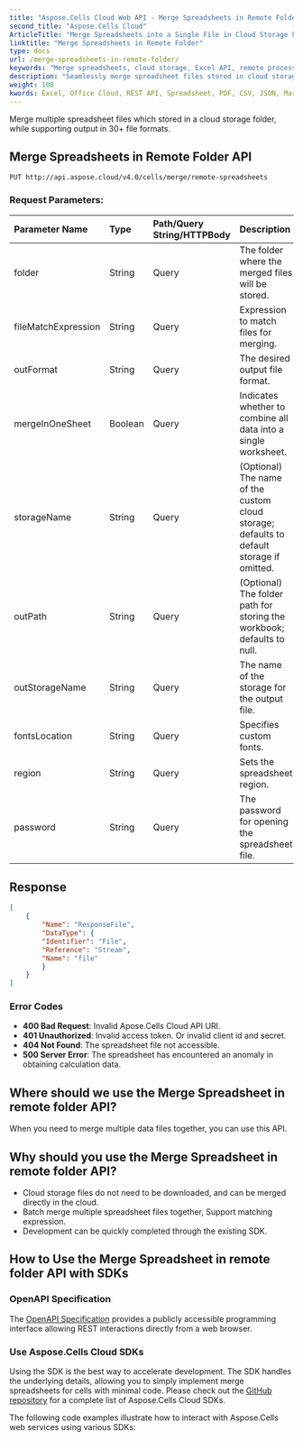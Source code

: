 ```yaml
---
title: "Aspose.Cells Cloud Web API - Merge Spreadsheets in Remote Folder"
second_title: "Aspose.Cells Cloud"
ArticleTitle: "Merge Spreadsheets into a Single File in Cloud Storage Folder"
linktitle: "Merge Spreadsheets in Remote Folder"
type: docs
url: /merge-spreadsheets-in-remote-folder/
keywords: "Merge spreadsheets, cloud storage, Excel API, remote processing, spreadsheet formats, REST API"
description: "Seamlessly merge spreadsheet files stored in cloud storage into specified output formats like XLSX, CSV, and PDF."
weight: 100
kwords: Excel, Office Cloud, REST API, Spreadsheet, PDF, CSV, JSON, Markdown, Merge spreadsheets, Cloud processing, Remote file handling
---
```


Merge multiple spreadsheet files which stored in a cloud storage folder, while supporting output in 30+ file formats.

## **Merge Spreadsheets in Remote Folder API**

```http
PUT http://api.aspose.cloud/v4.0/cells/merge/remote-spreadsheets
```

### **Request Parameters:**

| Parameter Name | Type | Path/Query String/HTTPBody | Description |
| :- | :- | :- |:- |
| folder | String | Query | The folder where the merged files will be stored.|
| fileMatchExpression | String | Query | Expression to match files for merging. |
| outFormat | String | Query | The desired output file format. |
| mergeInOneSheet | Boolean | Query | Indicates whether to combine all data into a single worksheet. |
| storageName | String | Query | (Optional) The name of the custom cloud storage; defaults to default storage if omitted. |
| outPath | String | Query | (Optional) The folder path for storing the workbook; defaults to null. |
| outStorageName | String | Query | The name of the storage for the output file. |
| fontsLocation | String | Query | Specifies custom fonts. |
| region | String | Query | Sets the spreadsheet region. |
| password | String | Query | The password for opening the spreadsheet file. |

## **Response**

```json
[
    {
        "Name": "ResponseFile",
        "DataType": {
        "Identifier": "File",
        "Reference": "Stream",
        "Name": "file"
        }
    }
]
```

### Error Codes

- **400 Bad Request**: Invalid Apose.Cells Cloud API URI.
- **401 Unauthorized**: Invalid access token. Or invalid client id and secret.
- **404 Not Found**: The spreadsheet file not accessible.
- **500 Server Error**: The spreadsheet has encountered an anomaly in obtaining calculation data.

## Where should we use the Merge Spreadsheet in remote folder API?

When you need to merge multiple data files together, you can use this API.

## Why should you use the Merge Spreadsheet in remote folder API?

- Cloud storage files do not need to be downloaded, and can be merged directly in the cloud.
- Batch merge multiple spreadsheet files together, Support matching expression.
- Development can be quickly completed through the existing SDK.

## How to Use the Merge Spreadsheet in remote folder API with SDKs

### OpenAPI Specification

The [OpenAPI Specification](https://reference.aspose.cloud/cells/#/DataProcessingController/MergeSpreadsheetsInRemoteFolder) provides a publicly accessible programming interface allowing REST interactions directly from a web browser.

### Use Aspose.Cells Cloud SDKs

Using the SDK is the best way to accelerate development. The SDK handles the underlying details, allowing you to simply implement merge spreadsheets for cells with minimal code.
Please check out the [GitHub repository](https://github.com/aspose-cells-cloud) for a complete list of Aspose.Cells Cloud SDKs.

The following code examples illustrate how to interact with Aspose.Cells web services using various SDKs:
